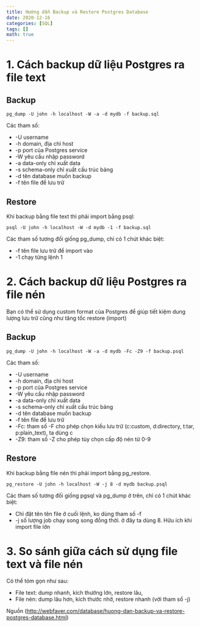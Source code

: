 ```yaml
---
title: Hướng dẫn Backup và Restore Postgres Database
date: 2020-12-16
categories: [SQL]
tags: []
math: true
---
```

# 1. Cách backup dữ liệu Postgres ra file text
## Backup
```
pg_dump -U john -h localhost -W -a -d mydb -f backup.sql
```

Các tham số:

* -U username
* -h domain, địa chỉ host
* -p port của Postgres service
* -W yêu cầu nhập password
* -a data-only chỉ xuất data
* -s schema-only chỉ xuất cấu trúc bảng
* -d tên database muốn backup
* -f tên file để lưu trữ

## Restore

Khi backup bằng file text thì phải import bằng psql:
```
psql -U john -h localhost -W -d mydb -1 -f backup.sql
```

Các tham số tương đối giống pg_dump, chỉ có 1 chút khác biệt:

* -f tên file lưu trữ để import vào
* -1 chạy từng lệnh 1

# 2. Cách backup dữ liệu Postgres ra file nén

Bạn có thể sử dụng custom format của Postgres để giúp tiết kiệm dung lượng lưu trữ cũng như tăng tốc restore (import)

## Backup
```
pg_dump -U john -h localhost -W -a -d mydb -Fc -Z9 -f backup.psql
```

Các tham số:

* -U username
* -h domain, địa chỉ host
* -p port của Postgres service
* -W yêu cầu nhập password
* -a data-only chỉ xuất data
* -s schema-only chỉ xuất cấu trúc bảng
* -d tên database muốn backup
* -f tên file để lưu trữ
* -Fc: tham số -F cho phép chọn kiểu lưu trữ (c:custom, d:directory, t:tar, p:plain_text), ta dùng c
* -Z9: tham số -Z cho phép tùy chọn cấp độ nén từ 0-9

## Restore

Khi backup bằng file nén thì phải import bằng pg_restore.
```
pg_restore -U john -h localhost -W -j 8 -d mydb backup.psql
```

Các tham số tương đối giống pgsql và pg_dump ở trên, chỉ có 1 chút khác biệt:

* Chỉ đặt tên tên file ở cuối lệnh, ko dùng tham số -f
* -j số lượng job chạy song song đồng thời. ở đây ta dùng 8. Hữu ích khi import file lớn
 
# 3. So sánh giữa cách sử dụng file text và file nén
Có thể tóm gọn như sau:

* File text: dump nhanh, kích thướng lớn, restore lâu,
* File nén: dump lâu hơn, kích thước nhở, restore nhanh (với tham số -j)

Nguồn (http://webfaver.com/database/huong-dan-backup-va-restore-postgres-database.html)
